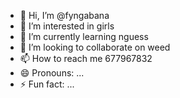 - 👋 Hi, I’m @fyngabana
- 👀 I’m interested in girls
- 🌱 I’m currently learning nguess
- 💞️ I’m looking to collaborate on weed
- 📫 How to reach me 677967832
- 😄 Pronouns: ...
- ⚡ Fun fact: ...

<!---
fyngabana/fyngabana is a ✨ special ✨ repository because its `README.md` (this file) appears on your GitHub profile.
You can click the Preview link to take a look at your changes.
--->
